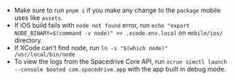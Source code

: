 - Make sure to run `pnpm i` if you make any change to the `package` mobile uses like `assets`.
- If iOS build fails with `node not found` error, run `echo "export NODE_BINARY=$(command -v node)" >> .xcode.env.local` on `mobile/ios/` directory.
- If XCode can't find node, run `ln -s "$(which node)" /usr/local/bin/node`
- To view the logs from the Spacedrive Core API, run `xcrun simctl launch --console booted com.spacedrive.app` with the app built in debug mode.
